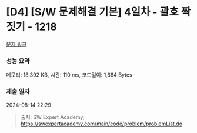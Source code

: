 # [D4] [S/W 문제해결 기본] 4일차 - 괄호 짝짓기 - 1218 

[문제 링크](https://swexpertacademy.com/main/code/problem/problemDetail.do?contestProbId=AV14eWb6AAkCFAYD) 

### 성능 요약

메모리: 18,392 KB, 시간: 110 ms, 코드길이: 1,684 Bytes

### 제출 일자

2024-08-14 22:29



> 출처: SW Expert Academy, https://swexpertacademy.com/main/code/problem/problemList.do